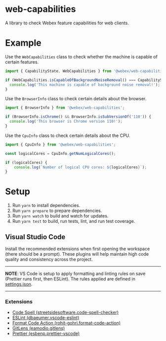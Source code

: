 # web-capabilities

A library to check Webex feature capabilities for web clients.

# Example

Use the `WebCapabilities` class to check whether the machine is capable of certain features.

```javascript
import { CapabilityState, WebCapabilities } from '@webex/web-capabilities';

if (WebCapabilities.isCapableOfBackgroundNoiseRemoval() === CapabilityState.CAPABLE) {
  console.log('This machine is capable of background noise removal!');
}
```

Use the `BrowserInfo` class to check certain details about the browser.

```javascript
import { BrowserInfo } from '@webex/web-capabilities';

if (BrowserInfo.isChrome() && BrowserInfo.isSubVersionOf('110')) {
  console.log('This browser is Chrome version 110!');
}
```

Use the `CpuInfo` class to check certain details about the CPU.

```javascript
import { CpuInfo } from '@webex/web-capabilities';

const logicalCores = CpuInfo.getNumLogicalCores();

if (logicalCores) {
    console.log(`Number of logical CPU cores: ${logicalCores}`);
}
```


# Setup

1. Run `yarn` to install dependencies.
2. Run `yarn prepare` to prepare dependencies.
3. Run `yarn watch` to build and watch for updates.
4. Run `yarn test` to build, run tests, lint, and run test coverage.

## Visual Studio Code

Install the recommended extensions when first opening the workspace (there should be a prompt). These plugins will help maintain high code quality and consistency across the project.

---

**NOTE**: VS Code is setup to apply formatting and linting rules on save (Prettier runs first, then ESLint). The rules applied are defined in [settings.json](.vscode/settings.json).

---

### Extensions

- [Code Spell (streetsidesoftware.code-spell-checker)](https://marketplace.visualstudio.com/items?itemName=streetsidesoftware.code-spell-checker)
- [ESLint (dbaeumer.vscode-eslint)](https://marketplace.visualstudio.com/items?itemName=dbaeumer.vscode-eslint)
- [Format Code Action (rohit-gohri.format-code-action)](https://marketplace.visualstudio.com/items?itemName=rohit-gohri.format-code-action)
- [GitLens (eamodio.gitlens)](https://marketplace.visualstudio.com/items?itemName=eamodio.gitlens)
- [Prettier (esbenp.prettier-vscode)](https://marketplace.visualstudio.com/items?itemName=esbenp.prettier-vscode)
